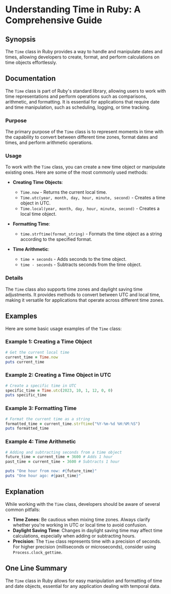 <!--
Meta Description: # Understanding Time in Ruby: A Comprehensive Guide ## Synopsis The `Time` class in Ruby provides a way to handle and manipulate dates and times, allo...
Meta Keywords: time, class, object, ruby, utc
-->

# Understanding Time in Ruby: A Comprehensive Guide

## Synopsis
The `Time` class in Ruby provides a way to handle and manipulate dates and times, allowing developers to create, format, and perform calculations on time objects effortlessly.

## Documentation
The `Time` class is part of Ruby's standard library, allowing users to work with time representations and perform operations such as comparisons, arithmetic, and formatting. It is essential for applications that require date and time manipulation, such as scheduling, logging, or time tracking.

### Purpose
The primary purpose of the `Time` class is to represent moments in time with the capability to convert between different time zones, format dates and times, and perform arithmetic operations.

### Usage
To work with the `Time` class, you can create a new time object or manipulate existing ones. Here are some of the most commonly used methods:

- **Creating Time Objects**: 
  - `Time.now` - Returns the current local time.
  - `Time.utc(year, month, day, hour, minute, second)` - Creates a time object in UTC.
  - `Time.local(year, month, day, hour, minute, second)` - Creates a local time object.

- **Formatting Time**:
  - `time.strftime(format_string)` - Formats the time object as a string according to the specified format.

- **Time Arithmetic**:
  - `time + seconds` - Adds seconds to the time object.
  - `time - seconds` - Subtracts seconds from the time object.

### Details
The `Time` class also supports time zones and daylight saving time adjustments. It provides methods to convert between UTC and local time, making it versatile for applications that operate across different time zones.

## Examples
Here are some basic usage examples of the `Time` class:

### Example 1: Creating a Time Object
```ruby
# Get the current local time
current_time = Time.now
puts current_time
```

### Example 2: Creating a Time Object in UTC
```ruby
# Create a specific time in UTC
specific_time = Time.utc(2023, 10, 1, 12, 0, 0)
puts specific_time
```

### Example 3: Formatting Time
```ruby
# Format the current time as a string
formatted_time = current_time.strftime("%Y-%m-%d %H:%M:%S")
puts formatted_time
```

### Example 4: Time Arithmetic
```ruby
# Adding and subtracting seconds from a time object
future_time = current_time + 3600 # Adds 1 hour
past_time = current_time - 3600 # Subtracts 1 hour

puts "One hour from now: #{future_time}"
puts "One hour ago: #{past_time}"
```

## Explanation
While working with the `Time` class, developers should be aware of several common pitfalls:

- **Time Zones**: Be cautious when mixing time zones. Always clarify whether you're working in UTC or local time to avoid confusion.
- **Daylight Saving Time**: Changes in daylight saving time may affect time calculations, especially when adding or subtracting hours.
- **Precision**: The `Time` class represents time with a precision of seconds. For higher precision (milliseconds or microseconds), consider using `Process.clock_gettime`.

## One Line Summary
The `Time` class in Ruby allows for easy manipulation and formatting of time and date objects, essential for any application dealing with temporal data.